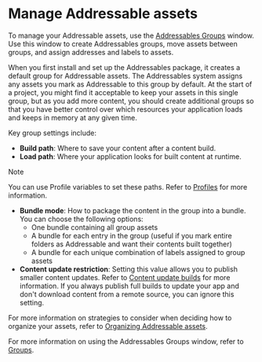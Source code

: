 # Manage Addressable assets

To manage your Addressable assets, use the [Addressables Groups](Groups.md) window. Use this window to create Addressables groups, move assets between groups, and assign addresses and labels to assets.

When you first install and set up the Addressables package, it creates a default group for Addressable assets. The Addressables system assigns any assets you mark as Addressable to this group by default. At the start of a project, you might find it acceptable to keep your assets in this single group, but as you add more content, you should create additional groups so that you have better control over which resources your application loads and keeps in memory at any given time.

Key group settings include:

* **Build path**: Where to save your content after a content build.
* **Load path**: Where your application looks for built content at runtime.

> [!NOTE]
> You can use Profile variables to set these paths. Refer to [Profiles](AddressableAssetsProfiles.md) for more information.

* **Bundle mode**: How to package the content in the group into a bundle. You can choose the following options:
    * One bundle containing all group assets
    * A bundle for each entry in the group (useful if you mark entire folders as Addressable and want their contents built together)
    * A bundle for each unique combination of labels assigned to group assets
* **Content update restriction**: Setting this value allows you to publish smaller content updates. Refer to [Content update builds](xref:addressables-content-update-builds) for more information. If you always publish full builds to update your app and don't download content from a remote source, you can ignore this setting.

For more information on strategies to consider when deciding how to organize your assets, refer to [Organizing Addressable assets](xref:addressables-assets-development-cycle).

For more information on using the Addressables Groups window, refer to [Groups](Groups.md).